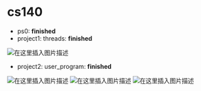 # cs140
- ps0:  **finished**
- project1: threads: **finished**

![在这里插入图片描述](https://img-blog.csdnimg.cn/20201122020329299.png?x-oss-process=image/watermark,type_ZmFuZ3poZW5naGVpdGk,shadow_10,text_aHR0cHM6Ly9ibG9nLmNzZG4ubmV0L3FxXzM3MTA4ODc4,size_16,color_FFFFFF,t_70#pic_center)

- project2: user_program: **finished**

![在这里插入图片描述](https://img-blog.csdnimg.cn/20201122020121986.png?x-oss-process=image/watermark,type_ZmFuZ3poZW5naGVpdGk,shadow_10,text_aHR0cHM6Ly9ibG9nLmNzZG4ubmV0L3FxXzM3MTA4ODc4,size_16,color_FFFFFF,t_70#pic_center)
![在这里插入图片描述](https://img-blog.csdnimg.cn/20201122020132884.png?x-oss-process=image/watermark,type_ZmFuZ3poZW5naGVpdGk,shadow_10,text_aHR0cHM6Ly9ibG9nLmNzZG4ubmV0L3FxXzM3MTA4ODc4,size_16,color_FFFFFF,t_70#pic_center)
![在这里插入图片描述](https://img-blog.csdnimg.cn/20201122020139356.png?x-oss-process=image/watermark,type_ZmFuZ3poZW5naGVpdGk,shadow_10,text_aHR0cHM6Ly9ibG9nLmNzZG4ubmV0L3FxXzM3MTA4ODc4,size_16,color_FFFFFF,t_70#pic_center)
